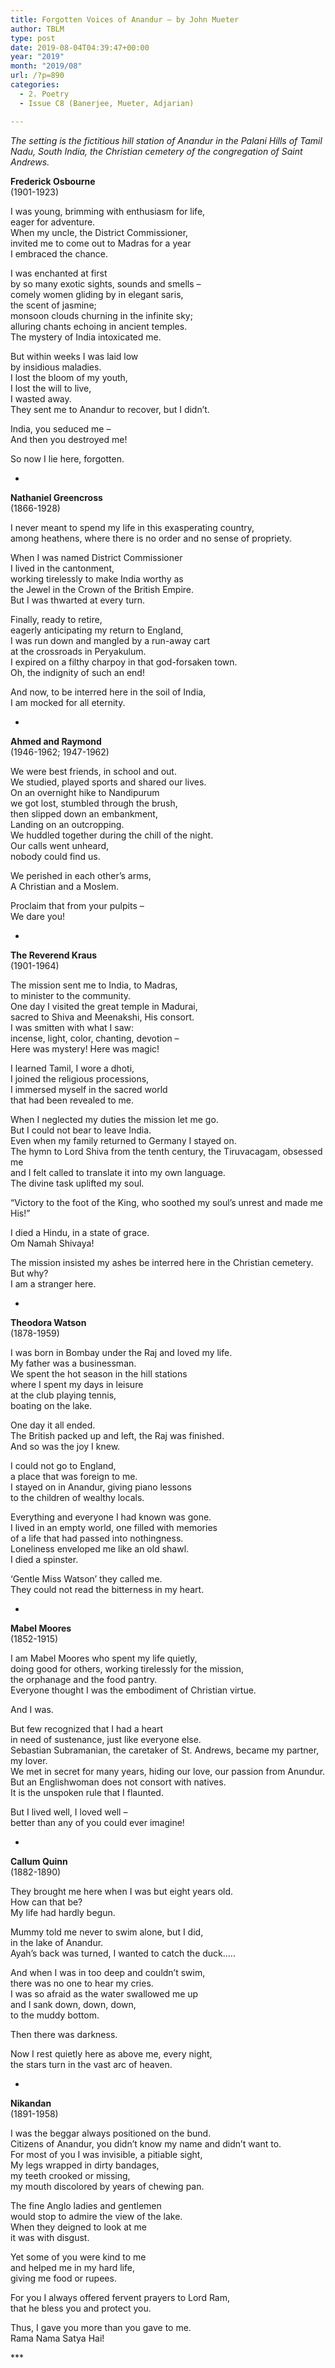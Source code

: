 ```yaml
---
title: Forgotten Voices of Anandur – by John Mueter
author: TBLM
type: post
date: 2019-08-04T04:39:47+00:00
year: "2019"
month: "2019/08"
url: /?p=890
categories:
  - 2. Poetry
  - Issue C8 (Banerjee, Mueter, Adjarian)

---
```

_The setting is the fictitious hill station of Anandur in the Palani Hills of Tamil Nadu, South India, the Christian cemetery of the congregation of Saint Andrews._

**Frederick Osbourne**  
(1901-1923)

I was young, brimming with enthusiasm for life,  
eager for adventure.  
When my uncle, the District Commissioner,  
invited me to come out to Madras for a year  
I embraced the chance.

I was enchanted at first  
by so many exotic sights, sounds and smells &#8211;  
comely women gliding by in elegant saris,  
the scent of jasmine;  
monsoon clouds churning in the infinite sky;  
alluring chants echoing in ancient temples.  
The mystery of India intoxicated me.

But within weeks I was laid low  
by insidious maladies.  
I lost the bloom of my youth,  
I lost the will to live,  
I wasted away.  
They sent me to Anandur to recover, but I didn’t.

India, you seduced me &#8211;  
And then you destroyed me!

So now I lie here, forgotten.

*

**Nathaniel Greencross**  
(1866-1928)

I never meant to spend my life in this exasperating country,  
among heathens, where there is no order and no sense of propriety.

When I was named District Commissioner  
I lived in the cantonment,  
working tirelessly to make India worthy as  
the Jewel in the Crown of the British Empire.  
But I was thwarted at every turn.

Finally, ready to retire,  
eagerly anticipating my return to England,  
I was run down and mangled by a run-away cart  
at the crossroads in Peryakulum.  
I expired on a filthy charpoy in that god-forsaken town.  
Oh, the indignity of such an end!

And now, to be interred here in the soil of India,  
I am mocked for all eternity.

*

**Ahmed and Raymond**  
(1946-1962; 1947-1962)

We were best friends, in school and out.  
We studied, played sports and shared our lives.  
On an overnight hike to Nandipurum  
we got lost, stumbled through the brush,  
then slipped down an embankment,  
Landing on an outcropping.  
We huddled together during the chill of the night.  
Our calls went unheard,  
nobody could find us.

We perished in each other’s arms,  
A Christian and a Moslem.

Proclaim that from your pulpits &#8211;  
We dare you!

*

**The Reverend Kraus**  
(1901-1964)

The mission sent me to India, to Madras,  
to minister to the community.  
One day I visited the great temple in Madurai,  
sacred to Shiva and Meenakshi, His consort.  
I was smitten with what I saw:  
incense, light, color, chanting, devotion &#8211;  
Here was mystery! Here was magic!

I learned Tamil, I wore a dhoti,  
I joined the religious processions,  
I immersed myself in the sacred world  
that had been revealed to me.

When I neglected my duties the mission let me go.  
But I could not bear to leave India.  
Even when my family returned to Germany I stayed on.  
The hymn to Lord Shiva from the tenth century, the Tiruvacagam, obsessed me  
and I felt called to translate it into my own language.  
The divine task uplifted my soul.

“Victory to the foot of the King, who soothed my soul&#8217;s unrest and made me His!”

I died a Hindu, in a state of grace.  
Om Namah Shivaya!

The mission insisted my ashes be interred here in the Christian cemetery.  
But why?  
I am a stranger here.

*

**Theodora Watson**  
(1878-1959)

I was born in Bombay under the Raj and loved my life.  
My father was a businessman.  
We spent the hot season in the hill stations  
where I spent my days in leisure  
at the club playing tennis,  
boating on the lake.

One day it all ended.  
The British packed up and left, the Raj was finished.  
And so was the joy I knew.

I could not go to England,  
a place that was foreign to me.  
I stayed on in Anandur, giving piano lessons  
to the children of wealthy locals.

Everything and everyone I had known was gone.  
I lived in an empty world, one filled with memories  
of a life that had passed into nothingness.  
Loneliness enveloped me like an old shawl.  
I died a spinster.

‘Gentle Miss Watson’ they called me.  
They could not read the bitterness in my heart.

*

**Mabel Moores**  
(1852-1915)

I am Mabel Moores who spent my life quietly,  
doing good for others, working tirelessly for the mission,  
the orphanage and the food pantry.  
Everyone thought I was the embodiment of Christian virtue.

And I was.

But few recognized that I had a heart  
in need of sustenance, just like everyone else.  
Sebastian Subramanian, the caretaker of St. Andrews, became my partner, my lover.  
We met in secret for many years, hiding our love, our passion from Anundur.  
But an Englishwoman does not consort with natives.  
It is the unspoken rule that I flaunted.

But I lived well, I loved well &#8211;  
better than any of you could ever imagine!

*

**Callum Quinn**  
(1882-1890)

They brought me here when I was but eight years old.  
How can that be?  
My life had hardly begun.

Mummy told me never to swim alone, but I did,  
in the lake of Anandur.  
Ayah’s back was turned, I wanted to catch the duck…..

And when I was in too deep and couldn’t swim,  
there was no one to hear my cries.  
I was so afraid as the water swallowed me up  
and I sank down, down, down,  
to the muddy bottom.

Then there was darkness.

Now I rest quietly here as above me, every night,  
the stars turn in the vast arc of heaven.

*

**Nikandan**  
(1891-1958)

I was the beggar always positioned on the bund.  
Citizens of Anandur, you didn’t know my name and didn’t want to.  
For most of you I was invisible, a pitiable sight,  
My legs wrapped in dirty bandages,  
my teeth crooked or missing,  
my mouth discolored by years of chewing pan.

The fine Anglo ladies and gentlemen  
would stop to admire the view of the lake.  
When they deigned to look at me  
it was with disgust.

Yet some of you were kind to me  
and helped me in my hard life,  
giving me food or rupees.

For you I always offered fervent prayers to Lord Ram,  
that he bless you and protect you.

Thus, I gave you more than you gave to me.  
Rama Nama Satya Hai!

\***